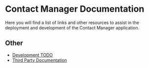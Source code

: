 # Contact Manager Documentation

Here you will find a list of links and other resources to assist in the deployment and development of the Contact Manager application.

## Other

* [Development TODO](#)
* [Third Party Documentation](#)
